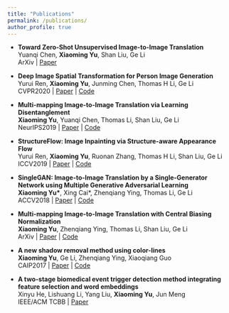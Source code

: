 ```yaml
---
title: "Publications"
permalink: /publications/
author_profile: true
---
```

- **Toward Zero-Shot Unsupervised Image-to-Image Translation** <br> Yuanqi Chen, **Xiaoming Yu**, Shan Liu, Ge Li <br> ArXiv \| [Paper](https://arxiv.org/pdf/2007.14050.pdf)

- **Deep Image Spatial Transformation for Person Image Generation** <br> Yurui Ren, **Xiaoming Yu**, Junming Chen, Thomas H Li, Ge Li <br> CVPR2020 \| [Paper](https://arxiv.org/pdf/2003.00696.pdf) \| [Code](https://github.com/RenYurui/Global-Flow-Local-Attention)

- **Multi-mapping Image-to-Image Translation via Learning Disentanglement** <br> **Xiaoming Yu**, Yuanqi Chen, Thomas Li, Shan Liu, Ge Li <br> NeurIPS2019 \| [Paper](https://arxiv.org/pdf/1909.07877.pdf) \| [Code](https://github.com/Xiaoming-Yu/DMIT)

- **StructureFlow: Image Inpainting via Structure-aware Appearance Flow** <br> Yurui Ren, **Xiaoming Yu**, Ruonan Zhang, Thomas H Li, Shan Liu, Ge Li <br> ICCV2019 \| [Paper](https://arxiv.org/pdf/1908.03852.pdf) \| [Code](https://github.com/RenYurui/StructureFlow)

- **SingleGAN: Image-to-Image Translation by a Single-Generator Network using Multiple Generative Adversarial Learning** <br> **Xiaoming Yu\***, Xing Cai\*, Zhenqiang Ying, Thomas Li, Ge Li <br> ACCV2018 \| [Paper](https://arxiv.org/pdf/1810.04991.pdf) \| [Code](https://github.com/Xiaoming-Yu/SingleGAN)

- **Multi-mapping Image-to-Image Translation with Central Biasing Normalization** <br> **Xiaoming Yu**, Zhenqiang Ying, Thomas Li, Shan Liu, Ge Li <br> ArXiv \| [Paper](https://arxiv.org/pdf/1806.10050.pdf) \| [Code](https://github.com/Xiaoming-Yu/DMIT/tree/master/models/modules)

- **A new shadow removal method using color-lines** <br> **Xiaoming Yu**, Ge Li, Zhenqiang Ying, Xiaoqiang Guo <br> CAIP2017 \| [Paper](https://www.researchgate.net/publication/318730124) \| [Code](https://github.com/Xiaoming-Yu/ShadowRemoval)

- **A two-stage biomedical event trigger detection method integrating feature selection and word embeddings** <br> Xinyu He, Lishuang Li, Yang Liu, **Xiaoming Yu**, Jun Meng <br> IEEE/ACM TCBB \| [Paper](https://ieeexplore.ieee.org/document/7947109)
